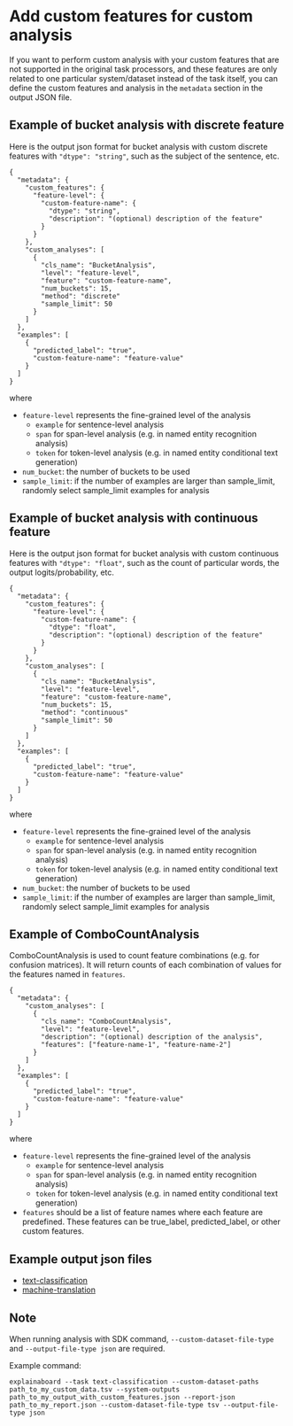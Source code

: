 # Add custom features for custom analysis

If you want to perform custom analysis with your custom features that are not supported in the original task processors, and these features are only related to one particular system/dataset instead of the task itself, you can define the custom features and analysis in the `metadata` section in the output JSON file. 

## Example of bucket analysis with discrete feature
Here is the output json format for bucket analysis with custom discrete features with `"dtype": "string"`, such as the subject of the sentence, etc.
```
{
  "metadata": {
    "custom_features": {
      "feature-level": {
        "custom-feature-name": {
          "dtype": "string",
          "description": "(optional) description of the feature"
        }
      }
    },
    "custom_analyses": [
      {
        "cls_name": "BucketAnalysis",
        "level": "feature-level",
        "feature": "custom-feature-name",
        "num_buckets": 15,
        "method": "discrete"
        "sample_limit": 50
      }
    ]
  },
  "examples": [
    {
      "predicted_label": "true",
      "custom-feature-name": "feature-value"
    }
  ]
}
```
where
* `feature-level` represents the fine-grained level of the analysis
    * `example` for sentence-level analysis
    * `span` for span-level analysis (e.g. in named entity recognition analysis)
    * `token` for token-level analysis (e.g. in named entity conditional text generation)
* `num_bucket`: the number of buckets to be used
* `sample_limit`: if the number of examples are larger than sample_limit, randomly select sample_limit examples for analysis

## Example of bucket analysis with continuous feature
Here is the output json format for bucket analysis with custom continuous features with `"dtype": "float"`, such as the count of particular words, the output logits/probability, etc.
```
{
  "metadata": {
    "custom_features": {
      "feature-level": {
        "custom-feature-name": {
          "dtype": "float",
          "description": "(optional) description of the feature"
        }
      }
    },
    "custom_analyses": [
      {
        "cls_name": "BucketAnalysis",
        "level": "feature-level",
        "feature": "custom-feature-name",
        "num_buckets": 15,
        "method": "continuous"
        "sample_limit": 50
      }
    ]
  },
  "examples": [
    {
      "predicted_label": "true",
      "custom-feature-name": "feature-value"
    }
  ]
}
```
where
* `feature-level` represents the fine-grained level of the analysis
    * `example` for sentence-level analysis
    * `span` for span-level analysis (e.g. in named entity recognition analysis)
    * `token` for token-level analysis (e.g. in named entity conditional text generation)
* `num_bucket`: the number of buckets to be used
* `sample_limit`: if the number of examples are larger than sample_limit, randomly select sample_limit examples for analysis

## Example of ComboCountAnalysis
ComboCountAnalysis is used to count feature combinations (e.g. for confusion matrices). It will
return counts of each combination of values for the features named in `features`.
```
{
  "metadata": {
    "custom_analyses": [
      {
        "cls_name": "ComboCountAnalysis",
        "level": "feature-level",
        "description": "(optional) description of the analysis",
        "features": ["feature-name-1", "feature-name-2"]
      }
    ]
  },
  "examples": [
    {
      "predicted_label": "true",
      "custom-feature-name": "feature-value"
    }
  ]
}
```
where
* `feature-level` represents the fine-grained level of the analysis
    * `example` for sentence-level analysis
    * `span` for span-level analysis (e.g. in named entity recognition analysis)
    * `token` for token-level analysis (e.g. in named entity conditional text generation)
* `features` should be a list of feature names where each feature are predefined. These features can be true_label, predicted_label, or other custom features.

## Example output json files
* [text-classification](https://github.com/neulab/ExplainaBoard/blob/main/data/system_outputs/text-classification-custom-feature-example.json)
* [machine-translation](https://github.com/neulab/ExplainaBoard/blob/main/integration_tests/artifacts/machine_translation/output_with_features.json)

## Note 
When running analysis with SDK command, `--custom-dataset-file-type` and `--output-file-type json` are required. 

Example command:
```
explainaboard --task text-classification --custom-dataset-paths path_to_my_custom_data.tsv --system-outputs path_to_my_output_with_custom_features.json --report-json path_to_my_report.json --custom-dataset-file-type tsv --output-file-type json
```